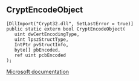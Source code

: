## CryptEncodeObject

```
[DllImport("Crypt32.dll", SetLastError = true)]
public static extern bool CryptEncodeObject(
   uint dwCertEncodingType,
   uint lpszStructType,
   IntPtr pvStructInfo,
   byte[] pbEncoded,
   ref uint pcbEncoded
);
```

[Microsoft documentation](https://docs.microsoft.com/en-us/windows/win32/api/wincrypt/nf-wincrypt-cryptencodeobject)
